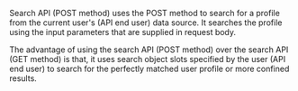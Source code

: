 Search API (POST method) uses the POST method to search for a profile from the current user's (API end user) data source. It searches the profile using the input parameters that are supplied in request body. 

The advantage of using the search API (POST method) over the search API (GET method) is that, it uses search object slots specified by the user (API end user) to search for the perfectly matched user profile or more confined results.